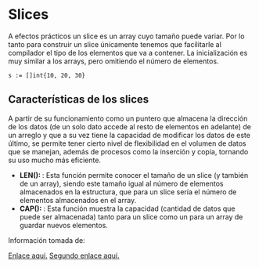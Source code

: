 <h1>Slices</h1>

<p>A efectos prácticos un slice es un array cuyo tamaño puede
variar. Por lo tanto para construir un slice únicamente tenemos
que facilitarle al compilador el tipo de los elementos que va a
contener. La inicialización es muy similar a los arrays, pero
omitiendo el número de elementos.</p>

<code>s := []int{10, 20, 30}</code>

<h2>Características de los slices</h2>

<p>A partir de su funcionamiento como un puntero que almacena la dirección de los datos (de un solo dato accede al resto de elementos en adelante) de un arreglo y que a su vez tiene la capacidad de modificar los datos de este último, se permite tener cierto nivel de flexibilidad en el volumen de datos que se manejan, además de procesos como la inserción y copia, tornando su uso mucho más eficiente.</p>

<ul>
    <li><strong>LEN(): </strong>: Esta función permite conocer el tamaño de un slice (y también de un array), siendo este tamaño igual al número de elementos almacenados en la estructura, que para un slice sería el número de elementos almacenados en el array.</li>
    <li><strong>CAP(): </strong>: Esta función muestra la capacidad (cantidad de datos que puede ser almacenada) tanto para un slice como un para un array de guardar nuevos elementos.</li>
</ul>



<p> Información tomada de: </p>
<a href="https://awebytes.files.wordpress.com/2020/10/librov1.pdf">Enlace aquí.</a>
<a href="http://memoriascimted.com/wp-content/uploads/2021/08/Programacion-estructurada-en-Go-lang.pdf">Segundo enlace aquí.</a>